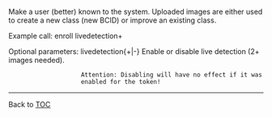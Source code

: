 Make a user (better) known to the system. Uploaded images are either used to
create a new class (new BCID) or improve an existing class.

Example call: enroll livedetection+

Optional parameters:
   livedetection{+|-}   Enable or disable live detection (2+ images needed).

                        Attention: Disabling will have no effect if it was
                        enabled for the token!


---

Back to [TOC](./toc.md)